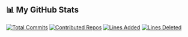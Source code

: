 ## 📊 My GitHub Stats

[![Total Commits](https://img.shields.io/badge/Commits-30-yellow)](#)
[![Contributed Repos](https://img.shields.io/badge/Contributed%20Repos-30-blue)](#)
[![Lines Added](https://img.shields.io/badge/Lines%20Added-5658-brightgreen)](#)
[![Lines Deleted](https://img.shields.io/badge/Lines%20Deleted-133-red)](#)